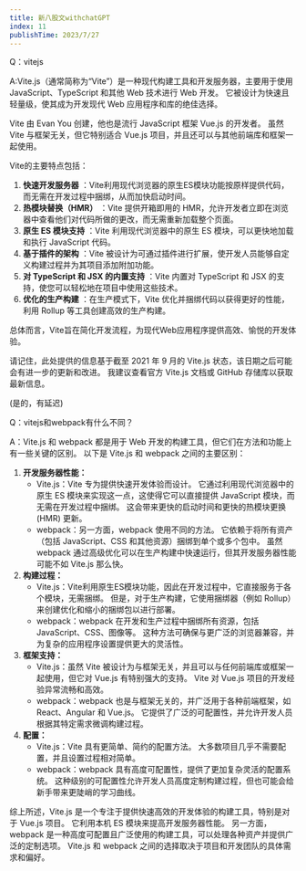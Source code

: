 ```yaml
---
title: 新八股文withchatGPT
index: 11
publishTime: 2023/7/27
---
```


Q：vitejs

A:Vite.js（通常简称为“Vite”）是一种现代构建工具和开发服务器，主要用于使用 JavaScript、TypeScript 和其他 Web 技术进行 Web 开发。  它被设计为快速且轻量级，使其成为开发现代 Web 应用程序和库的绝佳选择。 

Vite 由 Evan You 创建，他也是流行 JavaScript 框架 Vue.js 的开发者。  虽然 Vite 与框架无关，但它特别适合 Vue.js 项目，并且还可以与其他前端库和框架一起使用。 

Vite的主要特点包括： 

1. **快速开发服务器** ：Vite利用现代浏览器的原生ES模块功能按原样提供代码，而无需在开发过程中捆绑，从而加快启动时间。 
2. **热模块替换（HMR）**  ：Vite 提供开箱即用的 HMR，允许开发者立即在浏览器中查看他们对代码所做的更改，而无需重新加载整个页面。 
3. **原生 ES 模块支持** ：Vite 利用现代浏览器中的原生 ES 模块，可以更快地加载和执行 JavaScript 代码。 
4. **基于插件的架构** ：Vite 被设计为可通过插件进行扩展，使开发人员能够自定义构建过程并为其项目添加附加功能。 
5. **对 TypeScript 和 JSX 的内置支持** ：Vite 内置对 TypeScript 和 JSX 的支持，使您可以轻松地在项目中使用这些技术。 
6. **优化的生产构建** ：在生产模式下，Vite 优化并捆绑代码以获得更好的性能，利用 Rollup 等工具创建高效的生产构建。 

总体而言，Vite旨在简化开发流程，为现代Web应用程序提供高效、愉悦的开发体验。 

请记住，此处提供的信息基于截至 2021 年 9 月的 Vite.js 状态，该日期之后可能会有进一步的更新和改进。  我建议查看官方 Vite.js 文档或 GitHub 存储库以获取最新信息。 

(是的，有延迟)



Q：vitejs和webpack有什么不同？ 

A：Vite.js 和 webpack 都是用于 Web 开发的构建工具，但它们在方法和功能上有一些关键的区别。  以下是 Vite.js 和 webpack 之间的主要区别： 

1. **开发服务器性能：** 
   - Vite.js：Vite 专为提供快速开发体验而设计。  它通过利用现代浏览器中的原生 ES 模块来实现这一点，这使得它可以直接提供 JavaScript 模块，而无需在开发过程中捆绑。  这会带来更快的启动时间和更快的热模块更换 (HMR) 更新。 
   - webpack：另一方面，webpack 使用不同的方法。  它依赖于将所有资产（包括 JavaScript、CSS 和其他资源）捆绑到单个或多个包中。  虽然 webpack 通过高级优化可以在生产构建中快速运行，但其开发服务器性能可能不如 Vite.js 那么快。 
2. **构建过程：** 
   - Vite.js：Vite利用原生ES模块功能，因此在开发过程中，它直接服务于各个模块，无需捆绑。  但是，对于生产构建，它使用捆绑器（例如 Rollup）来创建优化和缩小的捆绑包以进行部署。 
   - webpack：webpack 在开发和生产过程中捆绑所有资源，包括 JavaScript、CSS、图像等。  这种方法可确保与更广泛的浏览器兼容，并为复杂的应用程序设置提供更大的灵活性。 
3. **框架支持：** 
   - Vite.js：虽然 Vite 被设计为与框架无关，并且可以与任何前端库或框架一起使用，但它对 Vue.js 有特别强大的支持。  Vite 对 Vue.js 项目的开发经验异常流畅和高效。 
   - webpack：webpack 也是与框架无关的，并广泛用于各种前端框架，如 React、Angular 和 Vue.js。  它提供了广泛的可配置性，并允许开发人员根据其特定需求微调构建过程。 
4. **配置：** 
   - Vite.js：Vite 具有更简单、简约的配置方法。  大多数项目几乎不需要配置，并且设置过程相对简单。 
   - webpack：webpack 具有高度可配置性，提供了更加复杂灵活的配置系统。  这种级别的可配置性允许开发人员高度定制构建过程，但也可能会给新手带来更陡峭的学习曲线。 

综上所述，Vite.js 是一个专注于提供快速高效的开发体验的构建工具，特别是对于 Vue.js 项目。  它利用本机 ES 模块来提高开发服务器性能。  另一方面，webpack 是一种高度可配置且广泛使用的构建工具，可以处理各种资产并提供广泛的定制选项。  Vite.js 和 webpack 之间的选择取决于项目和开发团队的具体需求和偏好。 